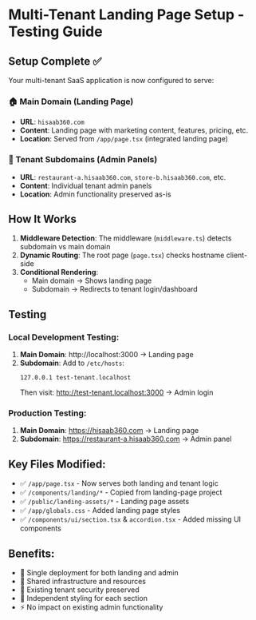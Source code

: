 # Multi-Tenant Landing Page Setup - Testing Guide

## Setup Complete ✅

Your multi-tenant SaaS application is now configured to serve:

### 🏠 Main Domain (Landing Page)
- **URL**: `hisaab360.com` 
- **Content**: Landing page with marketing content, features, pricing, etc.
- **Location**: Served from `/app/page.tsx` (integrated landing page)

### 🏢 Tenant Subdomains (Admin Panels)
- **URL**: `restaurant-a.hisaab360.com`, `store-b.hisaab360.com`, etc.
- **Content**: Individual tenant admin panels
- **Location**: Admin functionality preserved as-is

## How It Works

1. **Middleware Detection**: The middleware (`middleware.ts`) detects subdomain vs main domain
2. **Dynamic Routing**: The root page (`page.tsx`) checks hostname client-side
3. **Conditional Rendering**: 
   - Main domain → Shows landing page
   - Subdomain → Redirects to tenant login/dashboard

## Testing

### Local Development Testing:
1. **Main Domain**: http://localhost:3000 → Landing page
2. **Subdomain**: Add to `/etc/hosts`:
   ```
   127.0.0.1 test-tenant.localhost
   ```
   Then visit: http://test-tenant.localhost:3000 → Admin login

### Production Testing:
1. **Main Domain**: https://hisaab360.com → Landing page
2. **Subdomain**: https://restaurant-a.hisaab360.com → Admin panel

## Key Files Modified:
- ✅ `/app/page.tsx` - Now serves both landing and tenant logic
- ✅ `/components/landing/*` - Copied from landing-page project
- ✅ `/public/landing-assets/*` - Landing page assets
- ✅ `/app/globals.css` - Added landing page styles
- ✅ `/components/ui/section.tsx` & `accordion.tsx` - Added missing UI components

## Benefits:
- 🎯 Single deployment for both landing and admin
- 🔄 Shared infrastructure and resources
- 🔐 Existing tenant security preserved
- 🎨 Independent styling for each section
- ⚡ No impact on existing admin functionality